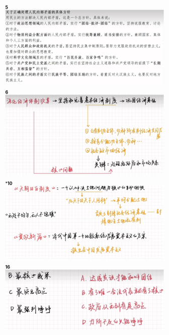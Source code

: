 **5**
![](image.png)

**6**
![alt text](image-1.png)

***10**
![alt text](image-2.png)

**16**
![alt text](image-3.png)

